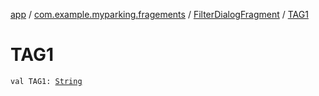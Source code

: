 [app](../../index.md) / [com.example.myparking.fragements](../index.md) / [FilterDialogFragment](index.md) / [TAG1](./-t-a-g1.md)

# TAG1

`val TAG1: `[`String`](https://kotlinlang.org/api/latest/jvm/stdlib/kotlin/-string/index.html)